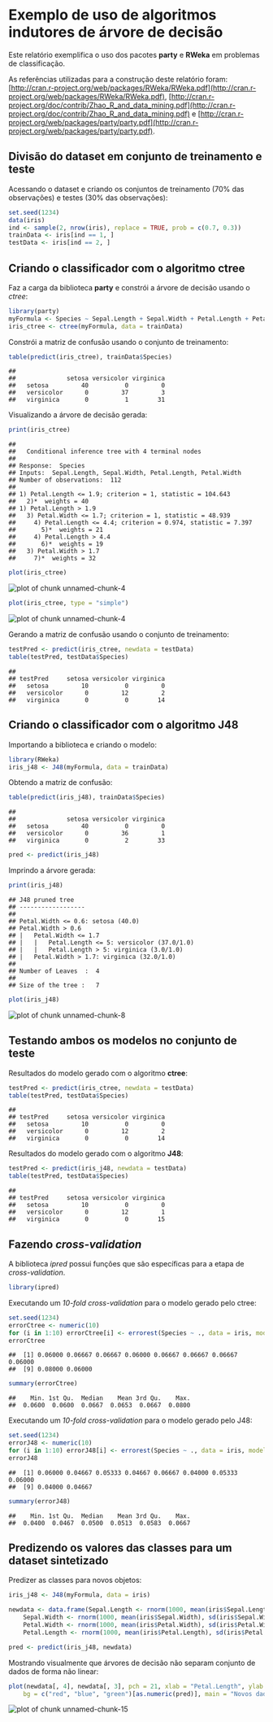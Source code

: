 Exemplo de uso de algoritmos indutores de árvore de decisão
===========================================================

Este relatório exemplifica o uso dos pacotes **party** e **RWeka** em problemas de classificação.

As referências utilizadas para a construção deste relatório foram: [http://cran.r-project.org/web/packages/RWeka/RWeka.pdf](http://cran.r-project.org/web/packages/RWeka/RWeka.pdf), [http://cran.r-project.org/doc/contrib/Zhao_R_and_data_mining.pdf](http://cran.r-project.org/doc/contrib/Zhao_R_and_data_mining.pdf) e [http://cran.r-project.org/web/packages/party/party.pdf](http://cran.r-project.org/web/packages/party/party.pdf).

Divisão do dataset em conjunto de treinamento e teste
-----------------------------------------------------

Acessando o dataset e criando os conjuntos de treinamento (70% das observações) e testes (30% das observações):


```r
set.seed(1234)
data(iris)
ind <- sample(2, nrow(iris), replace = TRUE, prob = c(0.7, 0.3))
trainData <- iris[ind == 1, ]
testData <- iris[ind == 2, ]
```


Criando o classificador com o algoritmo ctree
---------------------------------------------

Faz a carga da biblioteca **party** e constrói a árvore de decisão usando o _ctree_:


```r
library(party)
myFormula <- Species ~ Sepal.Length + Sepal.Width + Petal.Length + Petal.Width
iris_ctree <- ctree(myFormula, data = trainData)
```


Constrói a matriz de confusão usando o conjunto de treinamento:


```r
table(predict(iris_ctree), trainData$Species)
```

```
##             
##              setosa versicolor virginica
##   setosa         40          0         0
##   versicolor      0         37         3
##   virginica       0          1        31
```


Visualizando a árvore de decisão gerada:


```r
print(iris_ctree)
```

```
## 
## 	 Conditional inference tree with 4 terminal nodes
## 
## Response:  Species 
## Inputs:  Sepal.Length, Sepal.Width, Petal.Length, Petal.Width 
## Number of observations:  112 
## 
## 1) Petal.Length <= 1.9; criterion = 1, statistic = 104.643
##   2)*  weights = 40 
## 1) Petal.Length > 1.9
##   3) Petal.Width <= 1.7; criterion = 1, statistic = 48.939
##     4) Petal.Length <= 4.4; criterion = 0.974, statistic = 7.397
##       5)*  weights = 21 
##     4) Petal.Length > 4.4
##       6)*  weights = 19 
##   3) Petal.Width > 1.7
##     7)*  weights = 32
```

```r
plot(iris_ctree)
```

![plot of chunk unnamed-chunk-4](figure/unnamed-chunk-41.png) 

```r
plot(iris_ctree, type = "simple")
```

![plot of chunk unnamed-chunk-4](figure/unnamed-chunk-42.png) 


Gerando a matriz de confusão usando o conjunto de treinamento:


```r
testPred <- predict(iris_ctree, newdata = testData)
table(testPred, testData$Species)
```

```
##             
## testPred     setosa versicolor virginica
##   setosa         10          0         0
##   versicolor      0         12         2
##   virginica       0          0        14
```


Criando o classificador com o algoritmo J48
-------------------------------------------

Importando a biblioteca e criando o modelo:


```r
library(RWeka)
iris_j48 <- J48(myFormula, data = trainData)
```


Obtendo a matriz de confusão:


```r
table(predict(iris_j48), trainData$Species)
```

```
##             
##              setosa versicolor virginica
##   setosa         40          0         0
##   versicolor      0         36         1
##   virginica       0          2        33
```

```r
pred <- predict(iris_j48)
```


Imprindo a árvore gerada:


```r
print(iris_j48)
```

```
## J48 pruned tree
## ------------------
## 
## Petal.Width <= 0.6: setosa (40.0)
## Petal.Width > 0.6
## |   Petal.Width <= 1.7
## |   |   Petal.Length <= 5: versicolor (37.0/1.0)
## |   |   Petal.Length > 5: virginica (3.0/1.0)
## |   Petal.Width > 1.7: virginica (32.0/1.0)
## 
## Number of Leaves  : 	4
## 
## Size of the tree : 	7
```

```r
plot(iris_j48)
```

![plot of chunk unnamed-chunk-8](figure/unnamed-chunk-8.png) 


Testando ambos os modelos no conjunto de teste
----------------------------------------------

Resultados do modelo gerado com o algoritmo **ctree**:


```r
testPred <- predict(iris_ctree, newdata = testData)
table(testPred, testData$Species)
```

```
##             
## testPred     setosa versicolor virginica
##   setosa         10          0         0
##   versicolor      0         12         2
##   virginica       0          0        14
```


Resultados do modelo gerado com o algoritmo **J48**:


```r
testPred <- predict(iris_j48, newdata = testData)
table(testPred, testData$Species)
```

```
##             
## testPred     setosa versicolor virginica
##   setosa         10          0         0
##   versicolor      0         12         1
##   virginica       0          0        15
```


Fazendo _cross-validation_
--------------------------

A biblioteca _ipred_ possui funções que são específicas para a etapa de _cross-validation_.


```r
library(ipred)
```


Executando um _10-fold cross-validation_ para o modelo gerado pelo ctree:


```r
set.seed(1234)
errorCtree <- numeric(10)
for (i in 1:10) errorCtree[i] <- errorest(Species ~ ., data = iris, model = ctree)$error
errorCtree
```

```
##  [1] 0.06000 0.06667 0.06667 0.06000 0.06667 0.06667 0.06667 0.06000
##  [9] 0.08000 0.06000
```

```r
summary(errorCtree)
```

```
##    Min. 1st Qu.  Median    Mean 3rd Qu.    Max. 
##  0.0600  0.0600  0.0667  0.0653  0.0667  0.0800
```


Executando um _10-fold cross-validation_ para o modelo gerado pelo J48:


```r
set.seed(1234)
errorJ48 <- numeric(10)
for (i in 1:10) errorJ48[i] <- errorest(Species ~ ., data = iris, model = J48)$error
errorJ48
```

```
##  [1] 0.06000 0.04667 0.05333 0.04667 0.06667 0.04000 0.05333 0.06000
##  [9] 0.04000 0.04667
```

```r
summary(errorJ48)
```

```
##    Min. 1st Qu.  Median    Mean 3rd Qu.    Max. 
##  0.0400  0.0467  0.0500  0.0513  0.0583  0.0667
```


Predizendo os valores das classes para um dataset sintetizado
-------------------------------------------------------------

Predizer as classes para novos objetos:


```r
iris_j48 <- J48(myFormula, data = iris)

newdata <- data.frame(Sepal.Length <- rnorm(1000, mean(iris$Sepal.Length), sd(iris$Sepal.Length)), 
    Sepal.Width <- rnorm(1000, mean(iris$Sepal.Width), sd(iris$Sepal.Width)), 
    Petal.Width <- rnorm(1000, mean(iris$Petal.Width), sd(iris$Petal.Width)), 
    Petal.Length <- rnorm(1000, mean(iris$Petal.Length), sd(iris$Petal.Length)))

pred <- predict(iris_j48, newdata)
```


Mostrando visualmente que árvores de decisão não separam conjunto de dados de forma não linear:


```r
plot(newdata[, 4], newdata[, 3], pch = 21, xlab = "Petal.Length", ylab = "Petal.Width", 
    bg = c("red", "blue", "green")[as.numeric(pred)], main = "Novos dados")
```

![plot of chunk unnamed-chunk-15](figure/unnamed-chunk-15.png) 


